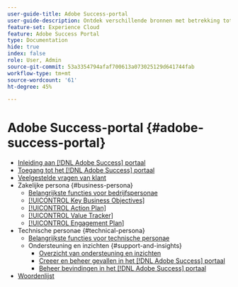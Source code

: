 ```yaml
---
user-guide-title: Adobe Success-portal
user-guide-description: Ontdek verschillende bronnen met betrekking tot het Adobe Success-portaal voor meer informatie.
feature-set: Experience Cloud
feature: Adobe Success Portal
type: Documentation
hide: true
index: false
role: User, Admin
source-git-commit: 53a3354794afaf700613a073025129d641744fab
workflow-type: tm+mt
source-wordcount: '61'
ht-degree: 45%

---
```



# Adobe Success-portal {#adobe-success-portal}

- [Inleiding aan  [!DNL Adobe Success]  portaal](/help/adobe-success-portal/adobe-success-portal-introduction.md)
- [Toegang tot het  [!DNL Adobe Success]  portaal](/help/adobe-success-portal/access-to-the-adobe-success-portal.md)
- [Veelgestelde vragen van klant](/help/adobe-success-portal/adobe-success-portal-customer-faq.md)
- Zakelijke persona {#business-persona}
   - [Belangrijkste functies voor bedrijfspersonae](/help/adobe-success-portal/business-persona/key-functionalities-for-business-persona.md)
   - [[!UICONTROL Key Business Objectives]](/help/adobe-success-portal/business-persona/key-business-objectives.md)
   - [[!UICONTROL Action Plan]](/help/adobe-success-portal/business-persona/action-plan.md)
   - [[!UICONTROL Value Tracker]](/help/adobe-success-portal/business-persona/value-tracker.md)
   - [[!UICONTROL Engagement Plan]](/help/adobe-success-portal/business-persona/engagement-plan.md)
- Technische personae {#technical-persona}
   - [Belangrijkste functies voor technische personae](/help/adobe-success-portal/technical-persona/key-functionalities-for-technical-persona.md)
   - Ondersteuning en inzichten {#support-and-insights}
      - [Overzicht van ondersteuning en inzichten](/help/adobe-success-portal/technical-persona/support-and-insights/support-and-insights-overview.md)
      - [Creeer en beheer gevallen in het  [!DNL Adobe Success]  portaal](/help/adobe-success-portal/technical-persona/support-and-insights/create-and-manage-cases-in-the-adobe-success-portal.md)
      - [Beheer bevindingen in het  [!DNL Adobe Success]  portaal](/help/adobe-success-portal/technical-persona/support-and-insights/manage-findings-adobe-success-portal.md)
- [Woordenlijst](/help/adobe-success-portal/glossary.md)
